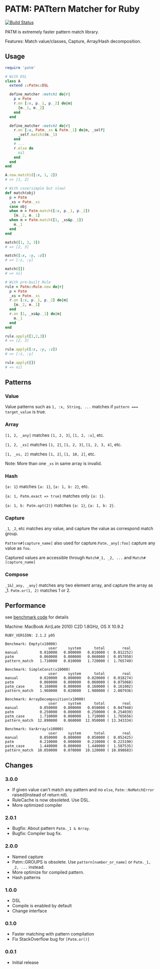# PATM: PATtern Matcher for Ruby

[![Build Status](https://travis-ci.org/todesking/patm.svg?branch=master)](https://travis-ci.org/todesking/patm)

PATM is extremely faster pattern match library.

Features: Match value/classes, Capture, Array/Hash decomposition.

## Usage

```ruby
require 'patm'
```

```ruby
# With DSL
class A
  extend ::Patm::DSL

  define_matcher :match1 do|r|
    p = Patm
    r.on [:x, p._1, p._2] do|m|
      [m._1, m._2]
    end
  end

  define_matcher :match2 do|r|
    r.on [:a, Patm._xs & Patm._1] do|m, _self|
      _self.match1(m._1)
    end
    # ...
    r.else do
      nil
    end
  end
end

A.new.match1([:x, 1, 2])
# => [1, 2]
```

```ruby
# With case(simple but slow)
def match(obj)
  p = Patm
  _xs = Patm._xs
  case obj
  when m = Patm.match([:x, p._1, p._2])
    [m._2, m._1]
  when m = Patm.match([1, _xs&p._1])
    m._1
  end
end

match([1, 2, 3])
# => [2, 3]

match([:x, :y, :z])
# => [:z, :y]

match([])
# => nil
```

```ruby
# With pre-built Rule
rule = Patm::Rule.new do|r|
  p = Patm
  _xs = Patm._xs
  r.on [:x, p._1, p._2] do|m|
    [m._2, m._1]
  end
  r.on [1, _xs&p._1] do|m|
    m._1
  end
end

rule.apply([1,2,3])
# => [2, 3]

rule.apply([:x, :y, :z])
# => [:z, :y]

rule.apply([])
# => nil
```
## Patterns

### Value

Value patterns such as `1, :x, String, ...` matches if `pattern === target_value` is true.

### Array

`[1, 2, _any]` matches `[1, 2, 3]`, `[1, 2, :x]`, etc.

`[1, 2, _xs]` matches `[1, 2]`, `[1, 2, 3]`, `[1, 2, 3, 4]`, etc.

`[1, _xs, 2]` matches `[1, 2]`, `[1, 10, 2]`, etc.

Note: More than one `_xs` in same array is invalid.

### Hash

`{a: 1}` matches `{a: 1}`, `{a: 1, b: 2}`, etc.

`{a: 1, Patm.exact => true}` matches only `{a: 1}`.

`{a: 1, b: Patm.opt(2)}` matches `{a: 1}`, `{a: 1, b: 2}`.

### Capture

`_1`, `_2`, etc matches any value, and capture the value as correspond match group.

`Pattern#[capture_name]` also used for capture.`Patm._any[:foo]` capture any value as `foo`.

Captured values are accessible through `Match#_1, _2, ...` and `Match#[capture_name]`

### Compose

`_1&[_any, _any]` matches any two element array, and capture the array as _1.
`Patm.or(1, 2)` matches 1 or 2.


## Performance

see [benchmark code](./benchmark/comparison.rb) for details

Machine: MacBook Air(Late 2010) C2D 1.8GHz, OS X 10.9.2

```
RUBY_VERSION: 2.1.2 p95

Benchmark: Empty(x10000)
                    user     system      total        real
manual          0.010000   0.000000   0.010000 (  0.012252)
patm            0.060000   0.000000   0.060000 (  0.057050)
pattern_match   1.710000   0.010000   1.720000 (  1.765749)

Benchmark: SimpleConst(x10000)
                    user     system      total        real
manual          0.020000   0.000000   0.020000 (  0.018274)
patm            0.060000   0.000000   0.060000 (  0.075068)
patm_case       0.160000   0.000000   0.160000 (  0.161002)
pattern_match   1.960000   0.020000   1.980000 (  2.007936)

Benchmark: ArrayDecomposition(x10000)
                    user     system      total        real
manual          0.050000   0.000000   0.050000 (  0.047948)
patm            0.250000   0.000000   0.250000 (  0.254039)
patm_case       1.710000   0.000000   1.710000 (  1.765656)
pattern_match  12.890000   0.060000  12.950000 ( 13.343334)

Benchmark: VarArray(x10000)
                    user     system      total        real
manual          0.050000   0.000000   0.050000 (  0.052425)
patm            0.210000   0.000000   0.210000 (  0.223190)
patm_case       1.440000   0.000000   1.440000 (  1.587535)
pattern_match  10.050000   0.070000  10.120000 ( 10.898683)
```


## Changes

### 3.0.0

- If given value can't match any pattern and no `else`, `Patm::NoMatchError` raised(Instead of return nil).
- RuleCache is now obsoleted. Use DSL.
- More optimized compiler

### 2.0.1

- Bugfix: About pattern `Patm._1 & Array`.
- Bugfix: Compiler bug fix.

### 2.0.0

- Named capture
- Patm::GROUPS is obsolete. Use `pattern[number_or_name]` or `Patm._1, _2, ...` instead.
- More optimize for compiled pattern.
- Hash patterns

### 1.0.0

- DSL
- Compile is enabled by default
- Change interface

### 0.1.0

- Faster matching with pattern compilation
- Fix StackOverflow bug for `[Patm.or()]`

### 0.0.1

- Initial release

